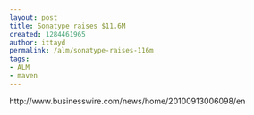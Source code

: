 ```yaml
---
layout: post
title: Sonatype raises $11.6M
created: 1284461965
author: ittayd
permalink: /alm/sonatype-raises-116m
tags:
- ALM
- maven
---
```

<p>http://www.businesswire.com/news/home/20100913006098/en</p>

